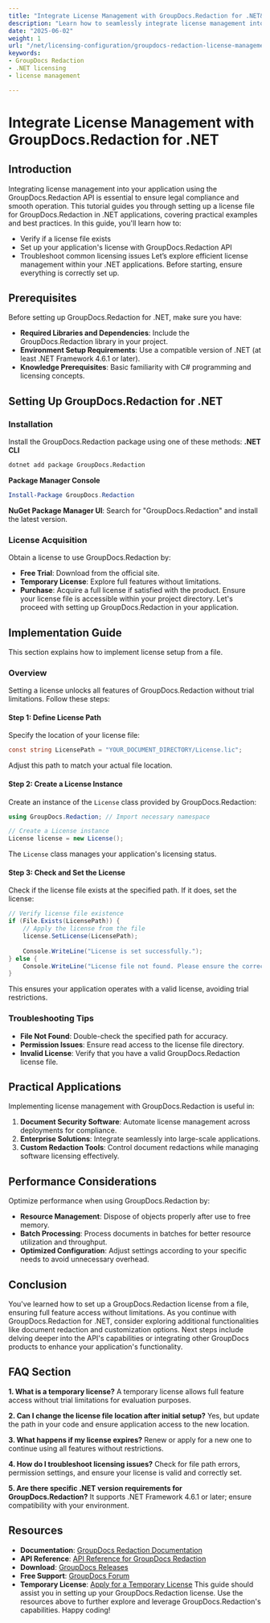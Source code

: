 ```yaml
---
title: "Integrate License Management with GroupDocs.Redaction for .NET&#58; A Complete Guide"
description: "Learn how to seamlessly integrate license management into your .NET applications using the GroupDocs.Redaction API. This guide covers installation, setup, and best practices."
date: "2025-06-02"
weight: 1
url: "/net/licensing-configuration/groupdocs-redaction-license-management-net/"
keywords:
- GroupDocs Redaction
- .NET licensing
- license management

---
```



# Integrate License Management with GroupDocs.Redaction for .NET
## Introduction
Integrating license management into your application using the GroupDocs.Redaction API is essential to ensure legal compliance and smooth operation. This tutorial guides you through setting up a license file for GroupDocs.Redaction in .NET applications, covering practical examples and best practices.
In this guide, you'll learn how to:
- Verify if a license file exists
- Set up your application's license with GroupDocs.Redaction API
- Troubleshoot common licensing issues
Let’s explore efficient license management within your .NET applications. Before starting, ensure everything is correctly set up.
## Prerequisites
Before setting up GroupDocs.Redaction for .NET, make sure you have:
- **Required Libraries and Dependencies**: Include the GroupDocs.Redaction library in your project.
- **Environment Setup Requirements**: Use a compatible version of .NET (at least .NET Framework 4.6.1 or later).
- **Knowledge Prerequisites**: Basic familiarity with C# programming and licensing concepts.
## Setting Up GroupDocs.Redaction for .NET
### Installation
Install the GroupDocs.Redaction package using one of these methods:
**.NET CLI**
```bash
dotnet add package GroupDocs.Redaction
```
**Package Manager Console**
```powershell
Install-Package GroupDocs.Redaction
```
**NuGet Package Manager UI**: Search for "GroupDocs.Redaction" and install the latest version.
### License Acquisition
Obtain a license to use GroupDocs.Redaction by:
- **Free Trial**: Download from the official site.
- **Temporary License**: Explore full features without limitations.
- **Purchase**: Acquire a full license if satisfied with the product.
Ensure your license file is accessible within your project directory. Let's proceed with setting up GroupDocs.Redaction in your application.
## Implementation Guide
This section explains how to implement license setup from a file.
### Overview
Setting a license unlocks all features of GroupDocs.Redaction without trial limitations. Follow these steps:
#### Step 1: Define License Path
Specify the location of your license file:
```csharp
const string LicensePath = "YOUR_DOCUMENT_DIRECTORY/License.lic";
```
Adjust this path to match your actual file location.
#### Step 2: Create a License Instance
Create an instance of the `License` class provided by GroupDocs.Redaction:
```csharp
using GroupDocs.Redaction; // Import necessary namespace

// Create a License instance
License license = new License();
```
The `License` class manages your application's licensing status.
#### Step 3: Check and Set the License
Check if the license file exists at the specified path. If it does, set the license:
```csharp
// Verify license file existence
if (File.Exists(LicensePath)) {
    // Apply the license from the file
    license.SetLicense(LicensePath);
    
    Console.WriteLine("License is set successfully.");
} else {
    Console.WriteLine("License file not found. Please ensure the correct path and try again.");
}
```
This ensures your application operates with a valid license, avoiding trial restrictions.
### Troubleshooting Tips
- **File Not Found**: Double-check the specified path for accuracy.
- **Permission Issues**: Ensure read access to the license file directory.
- **Invalid License**: Verify that you have a valid GroupDocs.Redaction license file.
## Practical Applications
Implementing license management with GroupDocs.Redaction is useful in:
1. **Document Security Software**: Automate license management across deployments for compliance.
2. **Enterprise Solutions**: Integrate seamlessly into large-scale applications.
3. **Custom Redaction Tools**: Control document redactions while managing software licensing effectively.
## Performance Considerations
Optimize performance when using GroupDocs.Redaction by:
- **Resource Management**: Dispose of objects properly after use to free memory.
- **Batch Processing**: Process documents in batches for better resource utilization and throughput.
- **Optimized Configuration**: Adjust settings according to your specific needs to avoid unnecessary overhead.
## Conclusion
You've learned how to set up a GroupDocs.Redaction license from a file, ensuring full feature access without limitations. As you continue with GroupDocs.Redaction for .NET, consider exploring additional functionalities like document redaction and customization options.
Next steps include delving deeper into the API's capabilities or integrating other GroupDocs products to enhance your application's functionality.
## FAQ Section
**1. What is a temporary license?**
A temporary license allows full feature access without trial limitations for evaluation purposes.

**2. Can I change the license file location after initial setup?**
Yes, but update the path in your code and ensure application access to the new location.

**3. What happens if my license expires?**
Renew or apply for a new one to continue using all features without restrictions.

**4. How do I troubleshoot licensing issues?**
Check for file path errors, permission settings, and ensure your license is valid and correctly set.

**5. Are there specific .NET version requirements for GroupDocs.Redaction?**
It supports .NET Framework 4.6.1 or later; ensure compatibility with your environment.
## Resources
- **Documentation**: [GroupDocs Redaction Documentation](https://docs.groupdocs.com/redaction/net/)
- **API Reference**: [API Reference for GroupDocs Redaction](https://reference.groupdocs.com/redaction/net)
- **Download**: [GroupDocs Releases](https://releases.groupdocs.com/redaction/net/)
- **Free Support**: [GroupDocs Forum](https://forum.groupdocs.com/c/redaction/33)
- **Temporary License**: [Apply for a Temporary License](https://purchase.groupdocs.com/temporary-license)
This guide should assist you in setting up your GroupDocs.Redaction license. Use the resources above to further explore and leverage GroupDocs.Redaction's capabilities. Happy coding!
